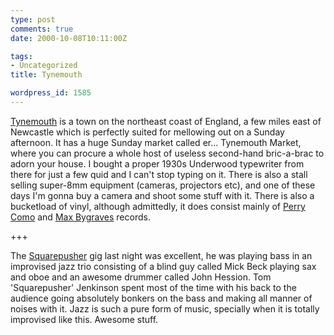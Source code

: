 ```yaml
---
type: post
comments: true
date: 2000-10-08T10:11:00Z

tags:
- Uncategorized
title: Tynemouth

wordpress_id: 1585
---
```


[Tynemouth](http://www.fgillings.freeserve.co.uk/homepage.htm) is a town on the northeast coast of England, a few miles east of Newcastle which is perfectly suited for mellowing out on a Sunday afternoon. It has a huge Sunday market called er… Tynemouth Market, where you can procure a whole host of useless second-hand bric-a-brac to adorn your house. I bought a proper 1930s Underwood typewriter from there for just a few quid and I can't stop typing on it. There is also a stall selling super-8mm equipment (cameras, projectors etc), and one of these days I'm gonna buy a camera and shoot some stuff with it. There is also a bucketload of vinyl, although admittedly, it does consist mainly of [Perry Como](http://www.loyno.edu/~coturner/) and [Max Bygraves](http://members.tripod.co.uk/bygraves/biog.html) records.
  

  

+++  


  

The [Squarepusher](http://www.squarepusher.com) gig last night was excellent, he was playing bass in an improvised jazz trio consisting of a blind guy called Mick Beck playing sax and oboe and an awesome drummer called John Hession. Tom 'Squarepusher' Jenkinson spent most of the time with his back to the audience going absolutely bonkers on the bass and making all manner of noises with it. Jazz is such a pure form of music, specially when it is totally improvised like this. Awesome stuff. 
